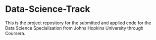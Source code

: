 # Data-Science-Track
 
This is the project repository for the submitted and applied code for the Data Science Specialisation from Johns Hopkins University through Coursera. 

